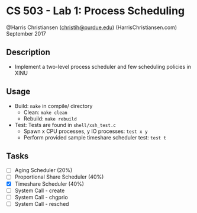 # CS 503 - Lab 1: Process Scheduling  

@Harris Christiansen (christih@purdue.edu) (HarrisChristiansen.com)  
September 2017  

## Description
- Implement a two-level process scheduler and few scheduling policies in XINU

## Usage
- Build: `make` in compile/ directory
	- Clean: `make clean`
	- Rebuild: `make rebuild`
- Test: Tests are found in `shell/xsh_test.c`
	- Spawn x CPU processes, y IO processes: `test x y`
	- Perform provided sample timeshare scheduler test: `test t`

## Tasks
- [ ] Aging Scheduler (20%)
- [ ] Proportional Share Scheduler (40%)
- [X] Timeshare Scheduler (40%)
- [ ] System Call - create
- [ ] System Call - chgprio
- [ ] System Call - resched
